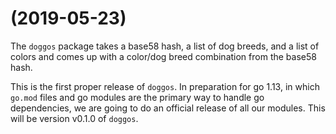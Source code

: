 #  (2019-05-23)

The `doggos` package takes a base58 hash, a list of dog breeds, and a list of colors and comes up with a color/dog breed combination from the base58 hash.

This is the first proper release of `doggos`. In preparation for go 1.13, in which `go.mod` files and go modules are the primary way to handle go dependencies, we are going to do an official release of all our modules. This will be version v0.1.0 of `doggos`.